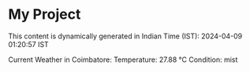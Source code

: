 # My Project

This content is dynamically generated in Indian Time (IST): 2024-04-09 01:20:57 IST


Current Weather in Coimbatore:
Temperature: 27.88 °C
Condition: mist
